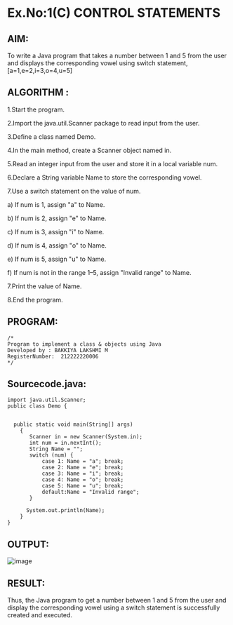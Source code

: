 # Ex.No:1(C) CONTROL STATEMENTS

## AIM:
To write a Java program that takes a number between 1 and 5 from the user and displays the corresponding vowel using switch statement,[a=1,e=2,i=3,o=4,u=5]

## ALGORITHM :
1.Start the program.

2.Import the java.util.Scanner package to read input from the user.

3.Define a class named Demo.

4.In the main method, create a Scanner object named in.

5.Read an integer input from the user and store it in a local variable num.

6.Declare a String variable Name to store the corresponding vowel.

7.Use a switch statement on the value of num.

  a) If num is 1, assign "a" to Name.
  
  b) If num is 2, assign "e" to Name.
 
  c) If num is 3, assign "i" to Name.
  
  d) If num is 4, assign "o" to Name.
  
  e) If num is 5, assign "u" to Name.
  
  f) If num is not in the range 1–5, assign "Invalid range" to Name.

7.Print the value of Name.

8.End the program.

## PROGRAM:
 ```
/*
Program to implement a class & objects using Java
Developed by : BAKKIYA LAKSHMI M
RegisterNumber:  212222220006
*/
```

## Sourcecode.java:
```
import java.util.Scanner;
public class Demo {

    
  public static void main(String[] args)
    {
	   Scanner in = new Scanner(System.in);
       int num = in.nextInt();
       String Name = "";
       switch (num) {
           case 1: Name = "a"; break;
           case 2: Name = "e"; break;
           case 3: Name = "i"; break;
           case 4: Name = "o"; break;
           case 5: Name = "u"; break;
           default:Name = "Invalid range";
       }

      System.out.println(Name);
    }
}

```
## OUTPUT:

![image](https://github.com/user-attachments/assets/ee5e3a12-0243-4554-a007-fa9910c1cc42)

## RESULT:
Thus, the Java program to get a number between 1 and 5 from the user and display the corresponding vowel using a switch statement is successfully created and executed.

